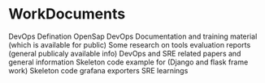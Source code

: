 # WorkDocuments
DevOps Defination 
OpenSap DevOps Documentation and training material (which is available for public)
Some research on tools evaluation reports (general publicaly available info)
DevOps and SRE related papers and general information
Skeleton code example for (Django and flask frame work)
Skeleton code grafana exporters 
SRE learnings

